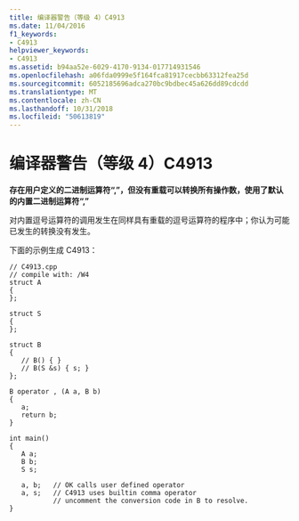 ```yaml
---
title: 编译器警告（等级 4）C4913
ms.date: 11/04/2016
f1_keywords:
- C4913
helpviewer_keywords:
- C4913
ms.assetid: b94aa52e-6029-4170-9134-017714931546
ms.openlocfilehash: a06fda0999e5f164fca81917cecbb63312fea25d
ms.sourcegitcommit: 6052185696adca270bc9bdbec45a626dd89cdcdd
ms.translationtype: MT
ms.contentlocale: zh-CN
ms.lasthandoff: 10/31/2018
ms.locfileid: "50613819"
---
```

# <a name="compiler-warning-level-4-c4913"></a>编译器警告（等级 4）C4913

**存在用户定义的二进制运算符“,”，但没有重载可以转换所有操作数，使用了默认的内置二进制运算符“,”**

对内置逗号运算符的调用发生在同样具有重载的逗号运算符的程序中；你认为可能已发生的转换没有发生。

下面的示例生成 C4913：

```
// C4913.cpp
// compile with: /W4
struct A
{
};

struct S
{
};

struct B
{
   // B() { }
   // B(S &s) { s; }
};

B operator , (A a, B b)
{
   a;
   return b;
}

int main()
{
   A a;
   B b;
   S s;

   a, b;   // OK calls user defined operator
   a, s;   // C4913 uses builtin comma operator
           // uncomment the conversion code in B to resolve.
}
```